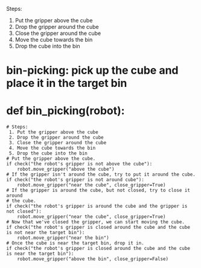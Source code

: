 

Steps:
 1. Put the gripper above the cube
 2. Drop the gripper around the cube
 3. Close the gripper around the cube
 4. Move the cube towards the bin
 5. Drop the cube into the bin

# bin-picking: pick up the cube and place it in the target bin
# def bin_picking(robot):
    # Steps:
     1. Put the gripper above the cube
     2. Drop the gripper around the cube
     3. Close the gripper around the cube
     4. Move the cube towards the bin
     5. Drop the cube into the bin
    # Put the gripper above the cube. 
    if check("the robot's gripper is not above the cube"):
        robot.move_gripper("above the cube")
    # If the gripper isn't around the cube, try to put it around the cube.
    if check("the robot's gripper is not around cube"):
        robot.move_gripper("near the cube", close_gripper=True)
    # If the gripper is around the cube, but not closed, try to close it around
    # the cube.
    if check("the robot's gripper is around the cube and the gripper is not closed"):
        robot.move_gripper("near the cube", close_gripper=True)
    # Now that we've closed the gripper, we can start moving the cube.
    if check("the robot's gripper is closed around the cube and the cube is not near the target bin"):
        robot.move_gripper("near the bin")
    # Once the cube is near the target bin, drop it in.
    if check("the robot's gripper is closed around the cube and the cube is near the target bin"):
        robot.move_gripper("above the bin", close_gripper=False)